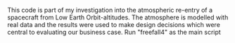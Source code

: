This code is part of my investigation into the atmospheric re-entry of a spacecraft from Low Earth Orbit-altitudes. The atmosphere is modelled with real data and the results were used to make design decisions which were central to evaluating our business case. Run "freefall4" as the main script
